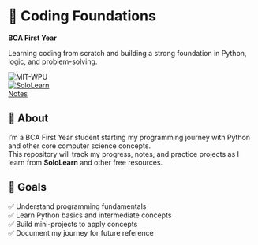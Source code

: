 # 🌱 Coding Foundations  
**BCA First Year**  

Learning coding from scratch and building a strong foundation in Python, logic, and problem-solving.  

![MIT-WPU](https://img.shields.io/badge/Studying_at-MIT_WPU-002E6D?style=flat)  
[![SoloLearn](https://img.shields.io/badge/SoloLearn-3a464b?style=flat&logo=sololearn&logoColor=white)](https://www.sololearn.com/en/profile/34103356)  
[Notes](notes/NOTES.md)


## 📖 About  
I’m a BCA First Year student starting my programming journey with Python and other core computer science concepts.  
This repository will track my progress, notes, and practice projects as I learn from **SoloLearn** and other free resources.  


## 🎯 Goals  
✅ Understand programming fundamentals  
✅ Learn Python basics and intermediate concepts  
✅ Build mini-projects to apply concepts  
✅ Document my journey for future reference  


